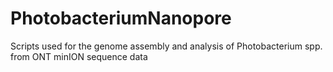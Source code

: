 # PhotobacteriumNanopore
Scripts used for the genome assembly and analysis of Photobacterium spp. from ONT minION sequence data
